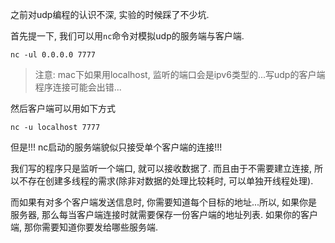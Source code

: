 之前对udp编程的认识不深, 实验的时候踩了不少坑.

首先提一下, 我们可以用`nc`命令对模拟udp的服务端与客户端. 

```
nc -ul 0.0.0.0 7777
```

> 注意: mac下如果用localhost, 监听的端口会是ipv6类型的...写udp的客户端程序连接可能会出错...

然后客户端可以用如下方式

```
nc -u localhost 7777
```

但是!!! nc启动的服务端貌似只接受单个客户端的连接!!!

我们写的程序只是监听一个端口, 就可以接收数据了. 而且由于不需要建立连接, 所以不存在创建多线程的需求(除非对数据的处理比较耗时, 可以单独开线程处理).

而如果有对多个客户端发送信息时, 你需要知道每个目标的地址...所以, 如果你是服务器, 那么每当客户端连接时就需要保存一份客户端的地址列表. 如果你的客户端, 那你需要知道你要发给哪些服务端.